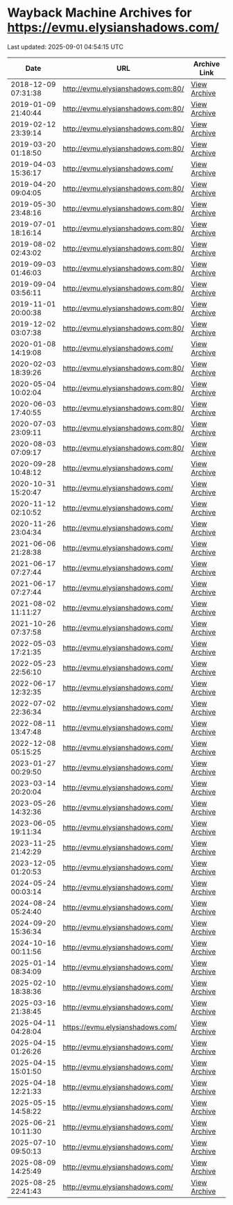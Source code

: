 # Wayback Machine Archives for https://evmu.elysianshadows.com/

Last updated: 2025-09-01 04:54:15 UTC

| Date | URL | Archive Link |
|------|-----|---------------|
| 2018-12-09 07:31:38 | http://evmu.elysianshadows.com:80/ | [View Archive](https://web.archive.org/web/20181209073138/http://evmu.elysianshadows.com:80/) |
| 2019-01-09 21:40:44 | http://evmu.elysianshadows.com:80/ | [View Archive](https://web.archive.org/web/20190109214044/http://evmu.elysianshadows.com:80/) |
| 2019-02-12 23:39:14 | http://evmu.elysianshadows.com:80/ | [View Archive](https://web.archive.org/web/20190212233914/http://evmu.elysianshadows.com:80/) |
| 2019-03-20 01:18:50 | http://evmu.elysianshadows.com:80/ | [View Archive](https://web.archive.org/web/20190320011850/http://evmu.elysianshadows.com:80/) |
| 2019-04-03 15:36:17 | http://evmu.elysianshadows.com/ | [View Archive](https://web.archive.org/web/20190403153617/http://evmu.elysianshadows.com/) |
| 2019-04-20 09:04:05 | http://evmu.elysianshadows.com:80/ | [View Archive](https://web.archive.org/web/20190420090405/http://evmu.elysianshadows.com:80/) |
| 2019-05-30 23:48:16 | http://evmu.elysianshadows.com:80/ | [View Archive](https://web.archive.org/web/20190530234816/http://evmu.elysianshadows.com:80/) |
| 2019-07-01 18:16:14 | http://evmu.elysianshadows.com:80/ | [View Archive](https://web.archive.org/web/20190701181614/http://evmu.elysianshadows.com:80/) |
| 2019-08-02 02:43:02 | http://evmu.elysianshadows.com:80/ | [View Archive](https://web.archive.org/web/20190802024302/http://evmu.elysianshadows.com:80/) |
| 2019-09-03 01:46:03 | http://evmu.elysianshadows.com:80/ | [View Archive](https://web.archive.org/web/20190903014603/http://evmu.elysianshadows.com:80/) |
| 2019-09-04 03:56:11 | http://evmu.elysianshadows.com:80/ | [View Archive](https://web.archive.org/web/20190904035611/http://evmu.elysianshadows.com:80/) |
| 2019-11-01 20:00:38 | http://evmu.elysianshadows.com:80/ | [View Archive](https://web.archive.org/web/20191101200038/http://evmu.elysianshadows.com:80/) |
| 2019-12-02 03:07:38 | http://evmu.elysianshadows.com:80/ | [View Archive](https://web.archive.org/web/20191202030738/http://evmu.elysianshadows.com:80/) |
| 2020-01-08 14:19:08 | http://evmu.elysianshadows.com/ | [View Archive](https://web.archive.org/web/20200108141908/http://evmu.elysianshadows.com/) |
| 2020-02-03 18:39:26 | http://evmu.elysianshadows.com:80/ | [View Archive](https://web.archive.org/web/20200203183926/http://evmu.elysianshadows.com:80/) |
| 2020-05-04 10:02:04 | http://evmu.elysianshadows.com:80/ | [View Archive](https://web.archive.org/web/20200504100204/http://evmu.elysianshadows.com:80/) |
| 2020-06-03 17:40:55 | http://evmu.elysianshadows.com:80/ | [View Archive](https://web.archive.org/web/20200603174055/http://evmu.elysianshadows.com:80/) |
| 2020-07-03 23:09:11 | http://evmu.elysianshadows.com:80/ | [View Archive](https://web.archive.org/web/20200703230911/http://evmu.elysianshadows.com:80/) |
| 2020-08-03 07:09:17 | http://evmu.elysianshadows.com:80/ | [View Archive](https://web.archive.org/web/20200803070917/http://evmu.elysianshadows.com:80/) |
| 2020-09-28 10:48:12 | http://evmu.elysianshadows.com/ | [View Archive](https://web.archive.org/web/20200928104812/http://evmu.elysianshadows.com/) |
| 2020-10-31 15:20:47 | http://evmu.elysianshadows.com/ | [View Archive](https://web.archive.org/web/20201031152047/http://evmu.elysianshadows.com/) |
| 2020-11-12 02:10:52 | http://evmu.elysianshadows.com/ | [View Archive](https://web.archive.org/web/20201112021052/http://evmu.elysianshadows.com/) |
| 2020-11-26 23:04:34 | http://evmu.elysianshadows.com/ | [View Archive](https://web.archive.org/web/20201126230434/http://evmu.elysianshadows.com/) |
| 2021-06-06 21:28:38 | http://evmu.elysianshadows.com/ | [View Archive](https://web.archive.org/web/20210606212838/http://evmu.elysianshadows.com/) |
| 2021-06-17 07:27:44 | http://evmu.elysianshadows.com/ | [View Archive](https://web.archive.org/web/20210617072744/http://evmu.elysianshadows.com/) |
| 2021-06-17 07:27:44 | http://evmu.elysianshadows.com/ | [View Archive](https://web.archive.org/web/20210617072744/http://evmu.elysianshadows.com/) |
| 2021-08-02 11:11:27 | http://evmu.elysianshadows.com/ | [View Archive](https://web.archive.org/web/20210802111127/http://evmu.elysianshadows.com/) |
| 2021-10-26 07:37:58 | http://evmu.elysianshadows.com/ | [View Archive](https://web.archive.org/web/20211026073758/http://evmu.elysianshadows.com/) |
| 2022-05-03 17:21:35 | http://evmu.elysianshadows.com/ | [View Archive](https://web.archive.org/web/20220503172135/http://evmu.elysianshadows.com/) |
| 2022-05-23 22:56:10 | http://evmu.elysianshadows.com/ | [View Archive](https://web.archive.org/web/20220523225610/http://evmu.elysianshadows.com/) |
| 2022-06-17 12:32:35 | http://evmu.elysianshadows.com/ | [View Archive](https://web.archive.org/web/20220617123235/http://evmu.elysianshadows.com/) |
| 2022-07-02 22:36:34 | http://evmu.elysianshadows.com/ | [View Archive](https://web.archive.org/web/20220702223634/http://evmu.elysianshadows.com/) |
| 2022-08-11 13:47:48 | http://evmu.elysianshadows.com/ | [View Archive](https://web.archive.org/web/20220811134748/http://evmu.elysianshadows.com/) |
| 2022-12-08 05:15:25 | http://evmu.elysianshadows.com/ | [View Archive](https://web.archive.org/web/20221208051525/http://evmu.elysianshadows.com/) |
| 2023-01-27 00:29:50 | http://evmu.elysianshadows.com/ | [View Archive](https://web.archive.org/web/20230127002950/http://evmu.elysianshadows.com/) |
| 2023-03-14 20:20:04 | http://evmu.elysianshadows.com/ | [View Archive](https://web.archive.org/web/20230314202004/http://evmu.elysianshadows.com/) |
| 2023-05-26 14:32:36 | http://evmu.elysianshadows.com/ | [View Archive](https://web.archive.org/web/20230526143236/http://evmu.elysianshadows.com/) |
| 2023-06-05 19:11:34 | http://evmu.elysianshadows.com/ | [View Archive](https://web.archive.org/web/20230605191134/http://evmu.elysianshadows.com/) |
| 2023-11-25 21:42:29 | http://evmu.elysianshadows.com/ | [View Archive](https://web.archive.org/web/20231125214229/http://evmu.elysianshadows.com/) |
| 2023-12-05 01:20:53 | http://evmu.elysianshadows.com/ | [View Archive](https://web.archive.org/web/20231205012053/http://evmu.elysianshadows.com/) |
| 2024-05-24 00:03:14 | http://evmu.elysianshadows.com/ | [View Archive](https://web.archive.org/web/20240524000314/http://evmu.elysianshadows.com/) |
| 2024-08-24 05:24:40 | http://evmu.elysianshadows.com/ | [View Archive](https://web.archive.org/web/20240824052440/http://evmu.elysianshadows.com/) |
| 2024-09-20 15:36:34 | http://evmu.elysianshadows.com/ | [View Archive](https://web.archive.org/web/20240920153634/http://evmu.elysianshadows.com/) |
| 2024-10-16 00:11:56 | http://evmu.elysianshadows.com/ | [View Archive](https://web.archive.org/web/20241016001156/http://evmu.elysianshadows.com/) |
| 2025-01-14 08:34:09 | http://evmu.elysianshadows.com/ | [View Archive](https://web.archive.org/web/20250114083409/http://evmu.elysianshadows.com/) |
| 2025-02-10 18:38:36 | http://evmu.elysianshadows.com/ | [View Archive](https://web.archive.org/web/20250210183836/http://evmu.elysianshadows.com/) |
| 2025-03-16 21:38:45 | http://evmu.elysianshadows.com/ | [View Archive](https://web.archive.org/web/20250316213845/http://evmu.elysianshadows.com/) |
| 2025-04-11 04:28:04 | https://evmu.elysianshadows.com/ | [View Archive](https://web.archive.org/web/20250411042804/https://evmu.elysianshadows.com/) |
| 2025-04-15 01:26:26 | http://evmu.elysianshadows.com/ | [View Archive](https://web.archive.org/web/20250415012626/http://evmu.elysianshadows.com/) |
| 2025-04-15 15:01:50 | http://evmu.elysianshadows.com/ | [View Archive](https://web.archive.org/web/20250415150150/http://evmu.elysianshadows.com/) |
| 2025-04-18 12:21:33 | http://evmu.elysianshadows.com/ | [View Archive](https://web.archive.org/web/20250418122133/http://evmu.elysianshadows.com/) |
| 2025-05-15 14:58:22 | http://evmu.elysianshadows.com/ | [View Archive](https://web.archive.org/web/20250515145822/http://evmu.elysianshadows.com/) |
| 2025-06-21 10:11:30 | http://evmu.elysianshadows.com/ | [View Archive](https://web.archive.org/web/20250621101130/http://evmu.elysianshadows.com/) |
| 2025-07-10 09:50:13 | http://evmu.elysianshadows.com/ | [View Archive](https://web.archive.org/web/20250710095013/http://evmu.elysianshadows.com/) |
| 2025-08-09 14:25:49 | http://evmu.elysianshadows.com/ | [View Archive](https://web.archive.org/web/20250809142549/http://evmu.elysianshadows.com/) |
| 2025-08-25 22:41:43 | http://evmu.elysianshadows.com/ | [View Archive](https://web.archive.org/web/20250825224143/http://evmu.elysianshadows.com/) |
